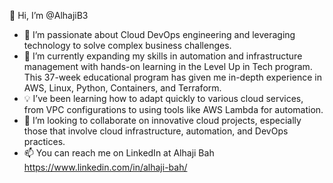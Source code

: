 👋 Hi, I’m @AlhajiB3
- 👀 I’m passionate about Cloud DevOps engineering and leveraging technology to solve complex business challenges.
- 🌱 I’m currently expanding my skills in automation and infrastructure management with hands-on learning in the Level Up in Tech program. This 37-week educational program has given me in-depth experience in AWS, Linux, Python, Containers, and Terraform.
- 💡 I’ve been learning how to adapt quickly to various cloud services, from VPC configurations to using tools like AWS Lambda for automation.
- 💞️ I’m looking to collaborate on innovative cloud projects, especially those that involve cloud infrastructure, automation, and DevOps practices.
- 📫 You can reach me on LinkedIn at Alhaji Bah https://www.linkedin.com/in/alhaji-bah/
<!---
AlhajiB3/AlhajiB3 is a ✨ special ✨ repository because its `README.md` (this file) appears on your GitHub profile.
You can click the Preview link to take a look at your changes.
--->
